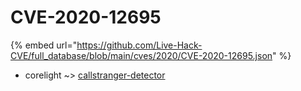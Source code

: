 # CVE-2020-12695
{% embed url="https://github.com/Live-Hack-CVE/full_database/blob/main/cves/2020/CVE-2020-12695.json" %}

* corelight ~> [callstranger-detector](https://www.alice-snow.ru/2020/database/cve-2020-12695/callstranger-detector-corelight)